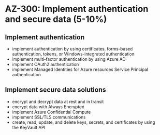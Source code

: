 # AZ-300: Implement authentication and secure data (5-10%)
## Implement authentication
* implement authentication by using certificates, forms-based authentication, tokens, or
Windows-integrated authentication
* implement multi-factor authentication by using Azure AD
* implement OAuth2 authentication
* implement Managed Identities for Azure resources Service Principal authentication

## Implement secure data solutions
* encrypt and decrypt data at rest and in transit
* encrypt data with Always Encrypted
* implement Azure Confidential Compute
* implement SSL/TLS communications
* create, read, update, and delete keys, secrets, and certificates by using the KeyVault API
